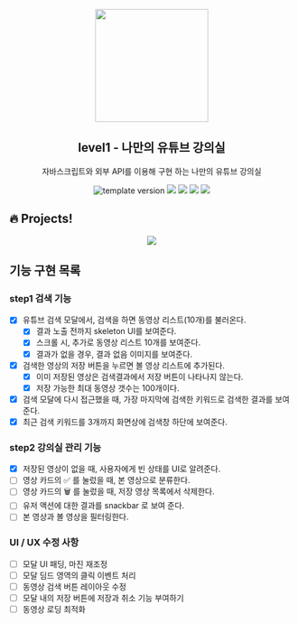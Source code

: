 <p align="middle" >
  <img width="200px;" src="./src/images/readme/laptop_with_youtube_logo.png"/>
</p>
<h2 align="middle">level1 - 나만의 유튜브 강의실</h2>
<p align="middle">자바스크립트와 외부 API를 이용해 구현 하는 나만의 유튜브 강의실</p>
<p align="middle">
  <img src="https://img.shields.io/badge/version-1.0.0-blue?style=flat-square" alt="template version"/>
  <img src="https://img.shields.io/badge/language-html-red.svg?style=flat-square"/>
  <img src="https://img.shields.io/badge/language-css-blue.svg?style=flat-square"/>
  <img src="https://img.shields.io/badge/language-js-yellow.svg?style=flat-square"/>
  <a href="https://github.com/daybrush/moveable/blob/master/LICENSE" target="_blank">
    <img src="https://img.shields.io/github/license/daybrush/moveable.svg?style=flat-square&label=license&color=08CE5D"/>
  </a>
</p>

## 🔥 Projects!

<p align="middle">
  <img src="./src/images/readme/youtube_classroom_preview.png">
</p>

## 기능 구현 목록

### step1 검색 기능

- [x] 유튜브 검색 모달에서, 검색을 하면 동영상 리스트(10개)를 불러온다.
  - [x] 결과 노출 전까지 skeleton UI를 보여준다.
  - [x] 스크롤 시, 추가로 동영상 리스트 10개를 보여준다.
  - [x] 결과가 없을 경우, 결과 없음 이미지를 보여준다.
- [x] 검색한 영상의 저장 버튼을 누르면 볼 영상 리스트에 추가된다.
  - [x] 이미 저장된 영상은 검색결과에서 저장 버튼이 나타나지 않는다.
  - [x] 저장 가능한 최대 동영상 갯수는 100개이다.
- [x] 검색 모달에 다시 접근했을 때, 가장 마지막에 검색한 키워드로 검색한 결과를 보여준다.
- [x] 최근 검색 키워드를 3개까지 화면상에 검색창 하단에 보여준다.

### step2 강의실 관리 기능

- [x] 저장된 영상이 없을 때, 사용자에게 빈 상태를 UI로 알려준다.
- [ ] 영상 카드의 ✅ 를 눌렀을 때, 본 영상으로 분류한다.
- [ ] 영상 카드의 🗑️ 를 눌렀을 때, 저장 영상 목록에서 삭제한다.
- [ ] 유저 액션에 대한 결과를 snackbar 로 보여 준다.
- [ ] 본 영상과 볼 영상을 필터링한다.

### UI / UX 수정 사항

- [ ] 모달 UI 패딩, 마진 재조정
- [ ] 모달 딤드 영역의 클릭 이벤트 처리
- [ ] 동영상 검색 버튼 레이아웃 수정
- [ ] 모달 내의 저장 버튼에 저장과 취소 기능 부여하기
- [ ] 동영상 로딩 최적화
